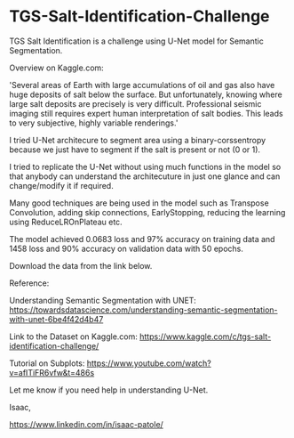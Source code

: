 # TGS-Salt-Identification-Challenge
TGS Salt Identification is a challenge using U-Net model for Semantic Segmentation. 

Overview on Kaggle.com:

'Several areas of Earth with large accumulations of oil and gas also have huge deposits of salt below the surface. But unfortunately, knowing where large salt deposits are precisely is very difficult. Professional seismic imaging still requires expert human interpretation of salt bodies. This leads to very subjective, highly variable renderings.'

I tried U-Net architecure to segment area using a binary-corssentropy because we just have to segment if the salt is present or not (0 or 1).

I tried to replicate the U-Net without using much functions in the model so that anybody can understand the architecuture in just one glance and can change/modify it if required.

Many good techniques are being used in the model such as Transpose Convolution, adding skip connections, EarlyStopping, reducing the learning using ReduceLROnPlateau etc.

The model achieved 0.0683 loss and  97% accuracy on training data and 1458 loss and 90% accuracy on validation data with 50 epochs.

Download the data from the link below.

Reference: 

Understanding Semantic Segmentation with UNET: https://towardsdatascience.com/understanding-semantic-segmentation-with-unet-6be4f42d4b47

Link to the Dataset on Kaggle.com: https://www.kaggle.com/c/tgs-salt-identification-challenge/

Tutorial on Subplots: https://www.youtube.com/watch?v=afITiFR6vfw&t=486s


Let me know if you need help in understanding U-Net.



Isaac,

https://www.linkedin.com/in/isaac-patole/
